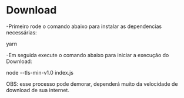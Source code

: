 # Download

-Primeiro rode o comando abaixo para instalar as dependencias necessárias:

yarn

-Em seguida execute o comando abaixo para iniciar a execução do Download:

node --tls-min-v1.0 index.js

OBS: esse processo pode demorar, dependerá muito da velocidade de download de sua internet.
